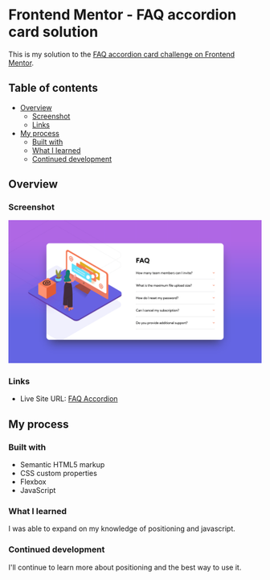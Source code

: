 # Frontend Mentor - FAQ accordion card solution

This is my solution to the [FAQ accordion card challenge on Frontend Mentor](https://www.frontendmentor.io/challenges/faq-accordion-card-XlyjD0Oam).

## Table of contents

- [Overview](#overview)
  - [Screenshot](#screenshot)
  - [Links](#links)
- [My process](#my-process)
  - [Built with](#built-with)
  - [What I learned](#what-i-learned)
  - [Continued development](#continued-development)

## Overview

### Screenshot

![](images/ss.png)

### Links

- Live Site URL: [FAQ Accordion](https://cheytes.github.io/FAQ-Accordion/)

## My process

### Built with

- Semantic HTML5 markup
- CSS custom properties
- Flexbox
- JavaScript

### What I learned

I was able to expand on my knowledge of positioning and javascript.

### Continued development

I'll continue to learn more about positioning and the best way to use it.
